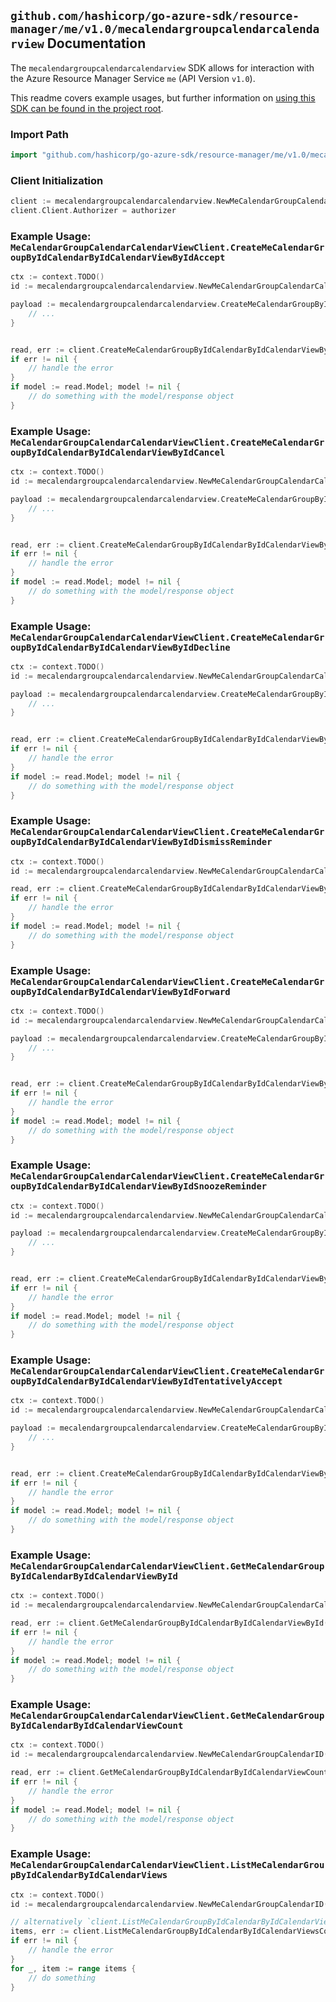 
## `github.com/hashicorp/go-azure-sdk/resource-manager/me/v1.0/mecalendargroupcalendarcalendarview` Documentation

The `mecalendargroupcalendarcalendarview` SDK allows for interaction with the Azure Resource Manager Service `me` (API Version `v1.0`).

This readme covers example usages, but further information on [using this SDK can be found in the project root](https://github.com/hashicorp/go-azure-sdk/tree/main/docs).

### Import Path

```go
import "github.com/hashicorp/go-azure-sdk/resource-manager/me/v1.0/mecalendargroupcalendarcalendarview"
```


### Client Initialization

```go
client := mecalendargroupcalendarcalendarview.NewMeCalendarGroupCalendarCalendarViewClientWithBaseURI("https://management.azure.com")
client.Client.Authorizer = authorizer
```


### Example Usage: `MeCalendarGroupCalendarCalendarViewClient.CreateMeCalendarGroupByIdCalendarByIdCalendarViewByIdAccept`

```go
ctx := context.TODO()
id := mecalendargroupcalendarcalendarview.NewMeCalendarGroupCalendarCalendarViewID("calendarGroupIdValue", "calendarIdValue", "eventIdValue")

payload := mecalendargroupcalendarcalendarview.CreateMeCalendarGroupByIdCalendarByIdCalendarViewByIdAcceptRequest{
	// ...
}


read, err := client.CreateMeCalendarGroupByIdCalendarByIdCalendarViewByIdAccept(ctx, id, payload)
if err != nil {
	// handle the error
}
if model := read.Model; model != nil {
	// do something with the model/response object
}
```


### Example Usage: `MeCalendarGroupCalendarCalendarViewClient.CreateMeCalendarGroupByIdCalendarByIdCalendarViewByIdCancel`

```go
ctx := context.TODO()
id := mecalendargroupcalendarcalendarview.NewMeCalendarGroupCalendarCalendarViewID("calendarGroupIdValue", "calendarIdValue", "eventIdValue")

payload := mecalendargroupcalendarcalendarview.CreateMeCalendarGroupByIdCalendarByIdCalendarViewByIdCancelRequest{
	// ...
}


read, err := client.CreateMeCalendarGroupByIdCalendarByIdCalendarViewByIdCancel(ctx, id, payload)
if err != nil {
	// handle the error
}
if model := read.Model; model != nil {
	// do something with the model/response object
}
```


### Example Usage: `MeCalendarGroupCalendarCalendarViewClient.CreateMeCalendarGroupByIdCalendarByIdCalendarViewByIdDecline`

```go
ctx := context.TODO()
id := mecalendargroupcalendarcalendarview.NewMeCalendarGroupCalendarCalendarViewID("calendarGroupIdValue", "calendarIdValue", "eventIdValue")

payload := mecalendargroupcalendarcalendarview.CreateMeCalendarGroupByIdCalendarByIdCalendarViewByIdDeclineRequest{
	// ...
}


read, err := client.CreateMeCalendarGroupByIdCalendarByIdCalendarViewByIdDecline(ctx, id, payload)
if err != nil {
	// handle the error
}
if model := read.Model; model != nil {
	// do something with the model/response object
}
```


### Example Usage: `MeCalendarGroupCalendarCalendarViewClient.CreateMeCalendarGroupByIdCalendarByIdCalendarViewByIdDismissReminder`

```go
ctx := context.TODO()
id := mecalendargroupcalendarcalendarview.NewMeCalendarGroupCalendarCalendarViewID("calendarGroupIdValue", "calendarIdValue", "eventIdValue")

read, err := client.CreateMeCalendarGroupByIdCalendarByIdCalendarViewByIdDismissReminder(ctx, id)
if err != nil {
	// handle the error
}
if model := read.Model; model != nil {
	// do something with the model/response object
}
```


### Example Usage: `MeCalendarGroupCalendarCalendarViewClient.CreateMeCalendarGroupByIdCalendarByIdCalendarViewByIdForward`

```go
ctx := context.TODO()
id := mecalendargroupcalendarcalendarview.NewMeCalendarGroupCalendarCalendarViewID("calendarGroupIdValue", "calendarIdValue", "eventIdValue")

payload := mecalendargroupcalendarcalendarview.CreateMeCalendarGroupByIdCalendarByIdCalendarViewByIdForwardRequest{
	// ...
}


read, err := client.CreateMeCalendarGroupByIdCalendarByIdCalendarViewByIdForward(ctx, id, payload)
if err != nil {
	// handle the error
}
if model := read.Model; model != nil {
	// do something with the model/response object
}
```


### Example Usage: `MeCalendarGroupCalendarCalendarViewClient.CreateMeCalendarGroupByIdCalendarByIdCalendarViewByIdSnoozeReminder`

```go
ctx := context.TODO()
id := mecalendargroupcalendarcalendarview.NewMeCalendarGroupCalendarCalendarViewID("calendarGroupIdValue", "calendarIdValue", "eventIdValue")

payload := mecalendargroupcalendarcalendarview.CreateMeCalendarGroupByIdCalendarByIdCalendarViewByIdSnoozeReminderRequest{
	// ...
}


read, err := client.CreateMeCalendarGroupByIdCalendarByIdCalendarViewByIdSnoozeReminder(ctx, id, payload)
if err != nil {
	// handle the error
}
if model := read.Model; model != nil {
	// do something with the model/response object
}
```


### Example Usage: `MeCalendarGroupCalendarCalendarViewClient.CreateMeCalendarGroupByIdCalendarByIdCalendarViewByIdTentativelyAccept`

```go
ctx := context.TODO()
id := mecalendargroupcalendarcalendarview.NewMeCalendarGroupCalendarCalendarViewID("calendarGroupIdValue", "calendarIdValue", "eventIdValue")

payload := mecalendargroupcalendarcalendarview.CreateMeCalendarGroupByIdCalendarByIdCalendarViewByIdTentativelyAcceptRequest{
	// ...
}


read, err := client.CreateMeCalendarGroupByIdCalendarByIdCalendarViewByIdTentativelyAccept(ctx, id, payload)
if err != nil {
	// handle the error
}
if model := read.Model; model != nil {
	// do something with the model/response object
}
```


### Example Usage: `MeCalendarGroupCalendarCalendarViewClient.GetMeCalendarGroupByIdCalendarByIdCalendarViewById`

```go
ctx := context.TODO()
id := mecalendargroupcalendarcalendarview.NewMeCalendarGroupCalendarCalendarViewID("calendarGroupIdValue", "calendarIdValue", "eventIdValue")

read, err := client.GetMeCalendarGroupByIdCalendarByIdCalendarViewById(ctx, id)
if err != nil {
	// handle the error
}
if model := read.Model; model != nil {
	// do something with the model/response object
}
```


### Example Usage: `MeCalendarGroupCalendarCalendarViewClient.GetMeCalendarGroupByIdCalendarByIdCalendarViewCount`

```go
ctx := context.TODO()
id := mecalendargroupcalendarcalendarview.NewMeCalendarGroupCalendarID("calendarGroupIdValue", "calendarIdValue")

read, err := client.GetMeCalendarGroupByIdCalendarByIdCalendarViewCount(ctx, id)
if err != nil {
	// handle the error
}
if model := read.Model; model != nil {
	// do something with the model/response object
}
```


### Example Usage: `MeCalendarGroupCalendarCalendarViewClient.ListMeCalendarGroupByIdCalendarByIdCalendarViews`

```go
ctx := context.TODO()
id := mecalendargroupcalendarcalendarview.NewMeCalendarGroupCalendarID("calendarGroupIdValue", "calendarIdValue")

// alternatively `client.ListMeCalendarGroupByIdCalendarByIdCalendarViews(ctx, id)` can be used to do batched pagination
items, err := client.ListMeCalendarGroupByIdCalendarByIdCalendarViewsComplete(ctx, id)
if err != nil {
	// handle the error
}
for _, item := range items {
	// do something
}
```
